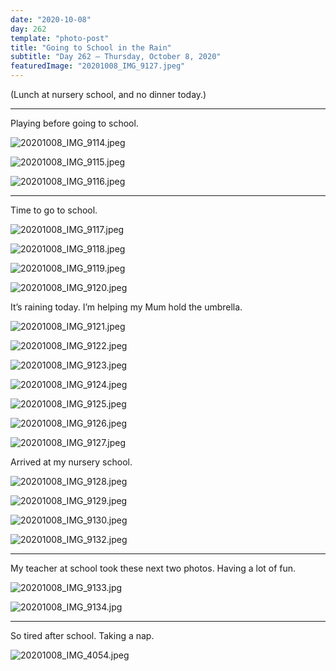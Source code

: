 ```yaml
---
date: "2020-10-08"
day: 262
template: "photo-post"
title: "Going to School in the Rain"
subtitle: "Day 262 – Thursday, October 8, 2020"
featuredImage: "20201008_IMG_9127.jpeg"
---
```


(Lunch at nursery school, and no dinner today.)

<hr />

Playing before going to school.

![20201008_IMG_9114.jpeg](20201008_IMG_9114.jpeg)

![20201008_IMG_9115.jpeg](20201008_IMG_9115.jpeg)

![20201008_IMG_9116.jpeg](20201008_IMG_9116.jpeg)

<hr />

Time to go to school.

![20201008_IMG_9117.jpeg](20201008_IMG_9117.jpeg)

![20201008_IMG_9118.jpeg](20201008_IMG_9118.jpeg)

![20201008_IMG_9119.jpeg](20201008_IMG_9119.jpeg)

![20201008_IMG_9120.jpeg](20201008_IMG_9120.jpeg)

It’s raining today. I’m helping my Mum hold the umbrella.

![20201008_IMG_9121.jpeg](20201008_IMG_9121.jpeg)

![20201008_IMG_9122.jpeg](20201008_IMG_9122.jpeg)

![20201008_IMG_9123.jpeg](20201008_IMG_9123.jpeg)

![20201008_IMG_9124.jpeg](20201008_IMG_9124.jpeg)

![20201008_IMG_9125.jpeg](20201008_IMG_9125.jpeg)

![20201008_IMG_9126.jpeg](20201008_IMG_9126.jpeg)

![20201008_IMG_9127.jpeg](20201008_IMG_9127.jpeg)

Arrived at my nursery school.

![20201008_IMG_9128.jpeg](20201008_IMG_9128.jpeg)

![20201008_IMG_9129.jpeg](20201008_IMG_9129.jpeg)

![20201008_IMG_9130.jpeg](20201008_IMG_9130.jpeg)

![20201008_IMG_9132.jpeg](20201008_IMG_9132.jpeg)

<hr />

My teacher at school took these next two photos. Having a lot of fun.

![20201008_IMG_9133.jpg](20201008_IMG_9133.jpg)

![20201008_IMG_9134.jpg](20201008_IMG_9134.jpg)

<hr />

So tired after school. Taking a nap.

![20201008_IMG_4054.jpeg](20201008_IMG_4054.jpeg)
